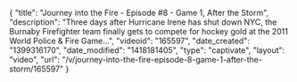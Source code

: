 {
    "title": "Journey into the Fire - Episode #8 - Game 1, After the Storm",
    "description": "Three days after Hurricane Irene has shut down NYC, the Burnaby Firefighter team finally gets to compete for hockey gold at the 2011 World Police & Fire Game...",
    "videoid": "165597",
    "date_created": "1399316170",
    "date_modified": "1418181405",
    "type": "captivate",
    "layout": "video",
    "url": "\/v\/journey-into-the-fire-episode-8-game-1-after-the-storm\/165597"
}